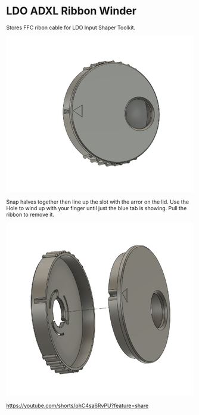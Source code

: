 # LDO ADXL Ribbon Winder
Stores FFC ribon cable for LDO Input Shaper Toolkit. 

<img src="./Images/winder assembled.png" width=600>

Snap halves together then line up the slot with the arror on the lid. Use the Hole to wind up with your finger until just the blue tab is showing. Pull the ribbon to remove it. 

<img src="./Images/Winder Exploded.png" width=600>

https://youtube.com/shorts/ohC4sa6RvPU?feature=share
